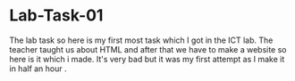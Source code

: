 # Lab-Task-01
The lab task
so here is my first most task which I got in the ICT lab. The teacher taught us about HTML and after that we have to make a website so here is it which i made. It's very bad but it was my first attempt as I make it in half an hour .
